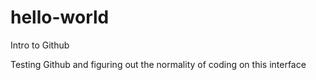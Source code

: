 # hello-world
Intro to Github

Testing Github and figuring out the normality of coding on this interface
